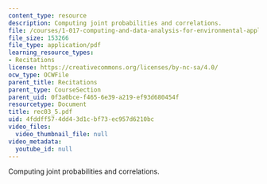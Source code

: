 ```yaml
---
content_type: resource
description: Computing joint probabilities and correlations.
file: /courses/1-017-computing-and-data-analysis-for-environmental-applications-fall-2003/4fddff574dd43d1cbf73ec957d6210bc_rec03_5.pdf
file_size: 153266
file_type: application/pdf
learning_resource_types:
- Recitations
license: https://creativecommons.org/licenses/by-nc-sa/4.0/
ocw_type: OCWFile
parent_title: Recitations
parent_type: CourseSection
parent_uid: 0f3a0bce-f465-6e39-a219-ef93d680454f
resourcetype: Document
title: rec03_5.pdf
uid: 4fddff57-4dd4-3d1c-bf73-ec957d6210bc
video_files:
  video_thumbnail_file: null
video_metadata:
  youtube_id: null
---
```

Computing joint probabilities and correlations.